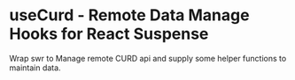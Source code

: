 # useCurd - Remote Data Manage Hooks for React Suspense

Wrap swr to Manage remote CURD api and supply some helper functions to maintain data.